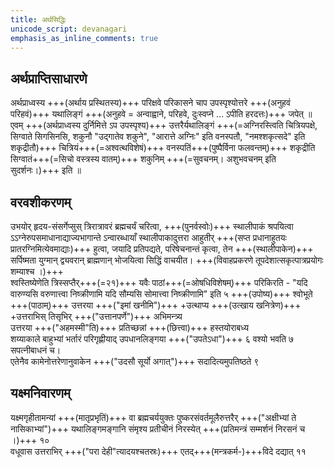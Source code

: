 ```yaml
---
title: अर्थसिद्धिः
unicode_script: devanagari
emphasis_as_inline_comments: true
---
```


## अर्थप्राप्तिसाधारणे

अर्थप्राध्वस्य +++(अर्थाय प्रस्थितस्य)+++ परिक्षवे परिकासने चाप उपस्पृश्योत्तरे +++(अनुहवं परिहवं)+++ यथालिङ्गं +++(अनुहवे = अन्वाह्वाने, परिहवे, दुःस्वप्ने … ऽपीति हरदत्तः)+++ जपेत् ॥ एवम् +++(अर्थप्राध्वस्य दुर्निमित्ते ऽप उपस्पृश्य)+++ उत्तरैर्यथालिङ्गं +++(=अग्निरस्त्विति चित्रियपक्षे, सिग्वाते सिगसिनसि, शकुनौ "उद्गातेव शकुने", "आरात्ते अग्निः" इति वनस्पतौ, "नमश्शकृत्सदे" इति शकृद्रीतौ)+++ चित्रियं+++(=अश्वत्थविशेषं)+++ वनस्पतिं+++(पुष्पैर्विना फलवन्तम्)+++ शकृद्रीति सिग्वातं+++(=सिचो वस्त्रस्य वातम्)+++ शकुनिम् +++(=सुवचनम्। अशुभवचनम् इति सुदर्शनः।)+++ इति ॥

## वरवशीकरणम्
उभयोर् हृदय-संसर्गेप्सुस् त्रिरात्रावरं ब्रह्मचर्यं चरित्वा, +++(पुनर्वस्वोः)+++ स्थालीपाकं श्रपयित्वा ऽऽग्नेरुपसमाधानाद्याज्यभागान्ते ऽन्वारब्धायाँ स्थालीपाकादुत्तरा आहुतीर् +++(सप्त प्रधानाहुतयः प्रातरग्निमित्येवमाद्याः)+++ हुत्वा, जयादि प्रतिपद्यते, परिषेचनान्तं कृत्वा, तेन +++(स्थालीपाकेन)+++ सर्पिष्मता युग्मान् द्व्यवरान् ब्राह्मणान् भोजयित्वा सिद्धिं वाचयीत। +++(विवाहप्रकरणे तूपदेशात्सकृत्पात्रप्रयोगः शम्याश्च ।)+++  
श्वस्तिष्येणेति त्रिस्सप्तैर्+++(=२१)+++ यवैः पाठां+++(=ओषधिविशेषम्)+++ परिकिरति - "यदि वारुण्यसि वरुणात्त्वा निष्क्रीणामि यदि सौम्यसि सोमात्त्वा निष्क्रीणामि" इति ५
+++(उपोष्य)+++ श्वोभूते +++(पाठाम्)+++ उत्तरया +++("इमां खनीमि")+++ +उत्थाप्य +++(उत्खाय खनित्रेण)+++  
+उत्तराभिस् तिसृभिर् +++("उत्तानपर्णे")+++ अभिमन्त्र्य  
उत्तरया +++("अहमस्मी"ति)+++ प्रतिच्छन्नां +++(छित्त्वा)+++ हस्तयोराबध्य  
शय्याकाले बाहुभ्यां भर्तारं परिगृह्णीयाद् उपधानलिङ्गया +++("उपतेऽधा")+++ ६
वश्यो भवति ७ सपत्नीबाधनं च।  
एतेनैव कामेनोत्तरेणानुवाकेन +++("उदसौ सूर्यो अगात्")+++ सदादित्यमुपतिष्ठते ९

## यक्ष्मनिवारणम्
यक्ष्मगृहीतामन्यां +++(मातृप्रभृतिं)+++ वा ब्रह्मचर्ययुक्तः पुष्करसंवर्तमूलैरुत्तरैर् +++("अक्षीभ्यां ते नासिकाभ्यां")+++ यथालिङ्गमङ्गानि संमृश्य प्रतीचीनं निरस्येत् +++(प्रतिमन्त्रं सम्मर्शनं निरसनं च ।)+++ १०  
वधूवास उत्तराभिर् +++("परा देही"त्यादयश्चतस्रः)+++ एतद्+++(मन्त्रकर्म-)+++विदे दद्यात् ११